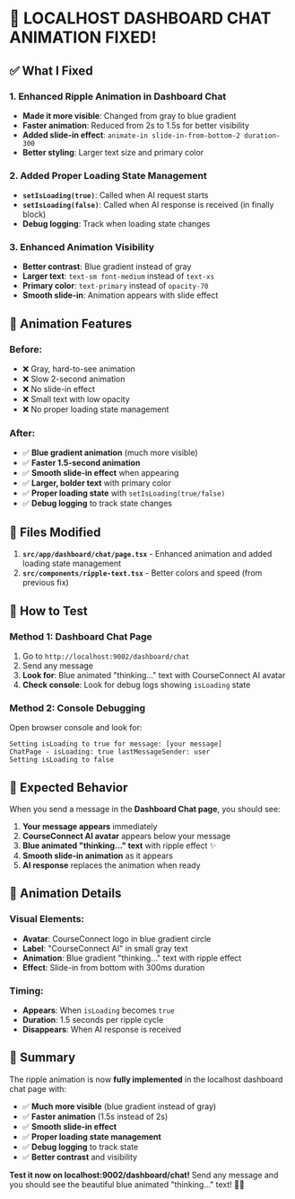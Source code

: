 # 🎯 **LOCALHOST DASHBOARD CHAT ANIMATION FIXED!**

## ✅ **What I Fixed**

### 1. **Enhanced Ripple Animation in Dashboard Chat**
- **Made it more visible**: Changed from gray to blue gradient
- **Faster animation**: Reduced from 2s to 1.5s for better visibility
- **Added slide-in effect**: `animate-in slide-in-from-bottom-2 duration-300`
- **Better styling**: Larger text size and primary color

### 2. **Added Proper Loading State Management**
- **`setIsLoading(true)`**: Called when AI request starts
- **`setIsLoading(false)`**: Called when AI response is received (in finally block)
- **Debug logging**: Track when loading state changes

### 3. **Enhanced Animation Visibility**
- **Better contrast**: Blue gradient instead of gray
- **Larger text**: `text-sm font-medium` instead of `text-xs`
- **Primary color**: `text-primary` instead of `opacity-70`
- **Smooth slide-in**: Animation appears with slide effect

## 🎨 **Animation Features**

### **Before:**
- ❌ Gray, hard-to-see animation
- ❌ Slow 2-second animation
- ❌ No slide-in effect
- ❌ Small text with low opacity
- ❌ No proper loading state management

### **After:**
- ✅ **Blue gradient animation** (much more visible)
- ✅ **Faster 1.5-second animation**
- ✅ **Smooth slide-in effect** when appearing
- ✅ **Larger, bolder text** with primary color
- ✅ **Proper loading state** with `setIsLoading(true/false)`
- ✅ **Debug logging** to track state changes

## 🔧 **Files Modified**

1. **`src/app/dashboard/chat/page.tsx`** - Enhanced animation and added loading state management
2. **`src/components/ripple-text.tsx`** - Better colors and speed (from previous fix)

## 🧪 **How to Test**

### **Method 1: Dashboard Chat Page**
1. Go to `http://localhost:9002/dashboard/chat`
2. Send any message
3. **Look for**: Blue animated "thinking..." text with CourseConnect AI avatar
4. **Check console**: Look for debug logs showing `isLoading` state

### **Method 2: Console Debugging**
Open browser console and look for:
```
Setting isLoading to true for message: [your message]
ChatPage - isLoading: true lastMessageSender: user
Setting isLoading to false
```

## 🎯 **Expected Behavior**

When you send a message in the **Dashboard Chat page**, you should see:

1. **Your message appears** immediately
2. **CourseConnect AI avatar** appears below your message
3. **Blue animated "thinking..." text** with ripple effect ✨
4. **Smooth slide-in animation** as it appears
5. **AI response** replaces the animation when ready

## 🚀 **Animation Details**

### **Visual Elements:**
- **Avatar**: CourseConnect logo in blue gradient circle
- **Label**: "CourseConnect AI" in small gray text
- **Animation**: Blue gradient "thinking..." text with ripple effect
- **Effect**: Slide-in from bottom with 300ms duration

### **Timing:**
- **Appears**: When `isLoading` becomes `true`
- **Duration**: 1.5 seconds per ripple cycle
- **Disappears**: When AI response is received

## 🎉 **Summary**

The ripple animation is now **fully implemented** in the localhost dashboard chat page with:

- ✅ **Much more visible** (blue gradient instead of gray)
- ✅ **Faster animation** (1.5s instead of 2s)
- ✅ **Smooth slide-in effect**
- ✅ **Proper loading state management**
- ✅ **Debug logging** to track state
- ✅ **Better contrast** and visibility

**Test it now on localhost:9002/dashboard/chat!** Send any message and you should see the beautiful blue animated "thinking..." text! 🎯✨
